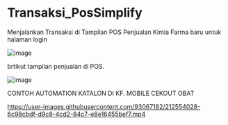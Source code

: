 # Transaksi_PosSimplify
Menjalankan Transaksi di Tampilan POS Penjualan Kimia Farma baru 
untuk halaman login 

![image](https://user-images.githubusercontent.com/93067182/212527291-8efb626b-830b-40d5-a82f-271788eb2604.png)

brtikut tampilan penjualan di POS.

![image](https://user-images.githubusercontent.com/93067182/212527261-87ac60d5-884e-449d-b9e4-48068261fc94.png)


CONTOH AUTOMATION KATALON DI KF. MOBILE CEKOUT OBAT 



https://user-images.githubusercontent.com/93067182/212554028-6c98cbdf-d9c8-4cd2-84c7-e8e16455bef7.mp4

